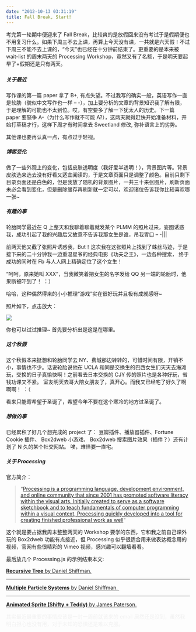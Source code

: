 ```yaml
---
date: "2012-10-13 03:31:19"
title: Fall Break, Start!
---
```


考完第一轮期中便迎来了 Fall Break，比较爽的是放假回来没有考试于是假期便也不用复习什么。如果下周三不去上课，再算上今天没有课，一共就是六天假！不过下周三不能不去上课的，“今天”也已经在十分钟前结束了。更重要的是本来被 wait-list 的周末两天的 Processing Workshop，竟然又有了名额，于是明天要起早了+假期还是只有两天。

#####

#####

##### **关于最近**

写作课的第一篇 paper 拿了 B+, 有点失望。不过我写的确实一般，英语写作一直是软肋（貌似中文写作也一样 – -），加上要分析的文章的背景知识我了解有限，于是理解的可能也不太到位。哎，有空要多了解一下犹太人的历史。下一篇 paper 要怒争 A-（为什么写作就不可能 A?），这两天就得赶快开始准备材料，开始打草稿才行，这样下周才有时间拿去 Sweetland 修改, 弥补语言上的劣势。

其他课也要再认真一点，有点过于轻视。

##### **博客变化**

做了一些外观上的变化，包括皮肤透明度（我好爱半透明！），背景图片等。背景皮肤选来选去没有好看又适宜阅读的，于是文章页面只是调整了颜色。目前只剩下目录页面还是白色的，但是我放了随机的背景图片，一共三十来张图片，刷新页面未必会看到变化，但是删除缓存再刷新就一定可以，欢迎诸位告诉我你比较喜欢哪一张~

##### **有趣的事**

轮胎同学最近在 Q 上整天和我聊着聊着就发某个 PLMM 的照片过来，妄图诱惑我，成功引起了我的兴趣后又故意不告诉我那女生是谁，吊我胃口 – -|||

前两天他又截了张照片诱惑我，But！这次我在这张照片上找到了蛛丝马迹，于是接下来的二十分钟我一边重温星爷的经典电影《功夫之王》，一边各种搜索， 终于成功的同时在 Fb 与人人网上精确定位了这个女生！

“呵呵，原来她叫 XXX”，当我微笑着把女生的名字发给 QQ 另一端的轮胎时，他果断被吓到了！ ：）

哈哈，这种偶然得来的小小推理“游戏”实在很好玩并且极有成就感呀~

照片如下，点击放大：

![](https://architech-blog.s3-ap-southeast-1.amazonaws.com/content/images/uploads/2012/10/lol.jpg)

你也可以试试推理~ 首先要分析出是这是在哪里。

##### **这个秋假**

这个秋假本来挺想和轮胎同学去 NY、费城那边转转的，可惜时间有限，开销不小，事情也不少。话说轮胎说他在 UCLA 和同是交换生的巴西女生们天天去海滩玩，交换的日子真愉快啊！之前看去日本交换的 CJY 传的照片也是各种好玩，省钱功课又不紧。 室友明天去哥大陪女朋友了，真开心。而我又已经宅了好久了啊啊啊！ ：（

看来只能寄希望于圣诞了，希望今年不要在这个寒冷的地方过圣诞了。

##### **想做的事**

已经累积了好几个想完成的 project 了： 豆瓣插件、播放器插件、Fortune Cookie 插件、 Box2dweb 小游戏、 Box2dweb 搜索图片效果（插件？）还有计划了 N 久的某个社交网站。 唉，难怪要一直宅。

##### **关于 Processing**

官方简介：

> “[Processing is a programming language, development environment, and online community that since 2001 has promoted software literacy within the visual arts. Initially created to serve as a software sketchbook and to teach fundamentals of computer programming within a visual context, Processing quickly developed into a tool for creating finished professional work as well](http://processing.org/about/ "Official Site ")“

这个就是要占据我周末整整两天的 Workshop 要学的东西，它和我之前自己课外玩的 Box2dweb 功能有点接近，但 Processing 似乎很适合用来做表达概念用的视频，官网有些很精彩的 Vimeo 视频，感兴趣可以翻墙看看。

最后放几个 Processing.js 的示例结束本文:

[**Recursive Tree** by Daniel Shiffman.](http://processing.org/learning/topics/tree.html#__processing0)

---

[**Multiple Particle Systems** by Daniel Shiffman. ](http://processing.org/learning/topics/multipleparticlesystems.html)

---

[**Animated Sprite (Shifty + Teddy)** by James Paterson.](http://processing.org/learning/topics/animatedsprite.html)

<span style="color: #f0f0f0;">其实最近最重要的事情应该是一封一周前就该来的 email 居然还是没到，虽然我明白担心也没有用，对于未知的恐惧还是难以克服。</span>

<div></div>
